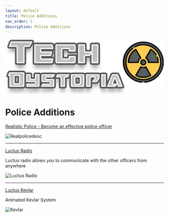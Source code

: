 ```yaml
---
layout: default
title: Police Additions
nav_order: 1
description: Police Additions
---
```


![TDRPBanner](https://github.com/McTiddies4Lunch/McTiddies4Lunch.github.io/blob/main/assets/TDBanner.png?raw=true)


# **Police Additions**

[Realistic Police - Become an effective police officer](https://www.gmodstore.com/market/view/realistic-police-the-best-realistic-police-script)

![Realpolicedesc](https://i.gyazo.com/9d9e1efe411e5254e1ef40c2d4b915a0.png)

***

[Luctus Radio](https://luctus.at/darkrp.html)

Luctus radio allows you to communicate with the other officers from anywhere

![Luctus Radio](https://luctus.at/images/luctus_radio.png)

***

[Luctus Kevlar](https://luctus.at/darkrp.html)

Animated Kevlar System

![Kevlar](https://i.gyazo.com/7e48701ee1605e3d74f135f53a95ea23.png)
